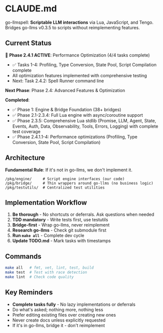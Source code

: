# CLAUDE.md

go-llmspell: **Scriptable LLM interactions** via Lua, JavaScript, and Tengo. Bridges go-llms v0.3.5 to scripts without reimplementing features.

## Current Status

🚧 **Phase 2.4.1 ACTIVE**: Performance Optimization (4/4 tasks complete)
- ✅ Tasks 1-4: Profiling, Type Conversion, State Pool, Script Compilation complete
- All optimization features implemented with comprehensive testing
- Next: Task 2.4.2: Spell Runner command line

**Next Phase**: Phase 2.4: Advanced Features & Optimization

**Completed**:
- ✅ Phase 1: Engine & Bridge Foundation (38+ bridges)
- ✅ Phase 2.1-2.3.4: Full Lua engine with async/coroutine support
- ✅ Phase 2.3.5: Comprehensive Lua stdlib (Promise, LLM, Agent, State, Events, Auth, Data, Observability, Tools, Errors, Logging) with complete test coverage
- ✅ Phase 2.4.1.1-4: Performance optimizations (Profiling, Type Conversion, State Pool, Script Compilation)

## Architecture

**Fundamental Rule**: If it's not in go-llms, we don't implement it.

```
/pkg/engine/     # Script engine interfaces (our code)
/pkg/bridge/     # Thin wrappers around go-llms (no business logic)
/pkg/testutils/  # Centralized test utilities
```

## Implementation Workflow

1. **Be thorough** - No shortcuts or deferrals. Ask questions when needed
2. **TDD mandatory** - Write tests first, use testutils
3. **Bridge-first** - Wrap go-llms, never reimplement  
4. **Research go-llms** - Check git submodule first
5. **Run `make all`** - Complete dev cycle
6. **Update TODO.md** - Mark tasks with timestamps

## Commands

```bash
make all   # fmt, vet, lint, test, build
make test  # Test with race detection  
make lint  # Check code quality
```

## Key Reminders

- **Complete tasks fully** - No lazy implementations or deferrals
- Do what's asked; nothing more, nothing less
- Prefer editing existing files over creating new ones
- Never create docs unless explicitly requested
- If it's in go-llms, bridge it - don't reimplement